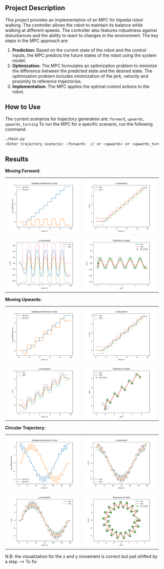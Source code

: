
## Project Description

This project provides an implementation of an MPC for bipedal robot walking. The controller allows the robot to maintain its balance while walking at different speeds. The controller also features robustness against disturbances and the ability to react to changes in the environment.
The key steps in the MPC approach are:

1. **Prediction:** Based on the current state of the robot and the control inputs, the MPC predicts the future states of the robot using the system model.
2. **Optimization:** The MPC formulates an optimization problem to minimize the difference between the predicted state and the desired state. The optimization problem includes minimization of the jerk, velocity and proximity to reference trajectories.
3. **Implementation:** The MPC applies the optimal control actions to the robot.


## How to Use

The current scenarios for trajectory generation are: `forward`, `upwards`, `upwards_turning`
To run the MPC for a specific scenario, run the following command:

```bash
./main.py 
>Enter trajectory scenario: <forward>  // or <upwards> or <upwards_turning>
```

## Results

**Moving Forward:**

<table>
  <tr>
    <td><img src="./plots/forward1" alt="Moving Forward 1" width="400"/></td>
    <td><img src="./plots/forward2" alt="Moving Forward 2" width="400"/></td>
  </tr>
  <tr>
    <td><img src="./plots/forward3" alt="Moving Forward 3" width="400"/></td>
    <td><img src="./plots/forward4" alt="Moving Forward 4" width="400"/></td>
  </tr>
</table>

**Moving Upwards:**

<table>
  <tr>
    <td><img src="./plots/upwards1" alt="Moving Forward 1" width="400"/></td>
    <td><img src="./plots/upwards2" alt="Moving Forward 2" width="400"/></td>
  </tr>
  <tr>
    <td><img src="./plots/upwards3" alt="Moving Forward 3" width="400"/></td>
    <td><img src="./plots/upwards4" alt="Moving Forward 4" width="400"/></td>
  </tr>
</table>

**Circular Trajectory:**


<table>
  <tr>
    <td><img src="./plots/circle1" alt="Moving Forward 1" width="400"/></td>
    <td><img src="./plots/circle2" alt="Moving Forward 2" width="400"/></td>
  </tr>
  <tr>
    <td><img src="./plots/circle3" alt="Moving Forward 3" width="400"/></td>
    <td><img src="./plots/circle4" alt="Moving Forward 4" width="400"/></td>
  </tr>
</table>

N.B: the visualization for the x and y movement is correct but just shifted by a step
--> To fix